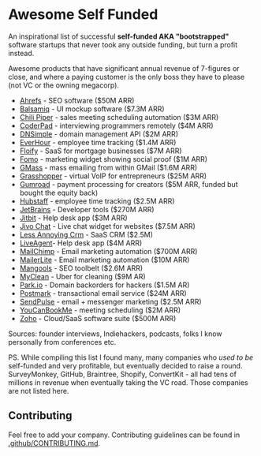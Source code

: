 # Awesome Self Funded

An inspirational list of successful **self-funded AKA "bootstrapped"** software startups that never took any outside funding, but turn a profit instead.

Awesome products that have significant annual revenue of 7-figures or close, and where a paying customer is the only boss they have to please (not VC or the owning megacorp).

- [Ahrefs](https://ahrefs.com) - SEO software ($50M ARR)
- [Balsamiq](https://balsamiq.com/) - UI mockup software ($7.3M ARR)
- [Chili Piper](https://www.chilipiper.com/) - sales meeting scheduling automation ($3M ARR)
- [CoderPad](https://coderpad.io/) - interviewing programmers remotely ($4M ARR)
- [DNSimple](https://dnsimple.com/) - domain management API ($2M ARR)
- [EverHour](https://everhour.com/) - employee time tracking ($1.4M ARR)
- [Floify](https://floify.com/) - SaaS for mortgage businesses ($7M ARR)
- [Fomo](https://www.usefomo.com/) - marketing widget showing social proof ($1M ARR)
- [GMass](https://www.gmass.co/) - mass emailing from within GMail ($1.6M ARR)
- [Grasshopper](http://grasshopper.com/) - virtual VoIP for entrepreneurs ($25M ARR)
- [Gumroad](https://gumroad.com/) - payment processing for creators ($5M ARR, funded but bought the equity back)
- [Hubstaff](https://hubstaff.com/) - employee time tracking ($2.5M ARR)
- [JetBrains](https://www.jetbrains.com/) - Developer tools ($270M ARR)
- [Jitbit](https://www.jtibit.com/) - Help desk app ($3M ARR)
- [Jivo Chat](https://www.jivochat.com/) - Live chat widget for websites ($7.5M ARR)
- [Less Annoying Crm](https://www.lessannoyingcrm.com/) - SaaS CRM ($2.5M)
- [LiveAgent](https://www.ladesk.com/)- Help desk app ($4M ARR)
- [MailChimp](https://mailchimp.com/) - Email marketing automation ($700M ARR)
- [MailerLite](https://www.mailerlite.com/) - Email marketing automation ($10M ARR)
- [Mangools](https://mangools.com/) - SEO toolbelt ($2.6M ARR)
- [MyClean](https://www.myclean.com/) - Uber for cleaning ($9M AR)
- [Park.io](http://park.io/) - Domain backorders for hackers ($1.5M AR)
- [Postmark](https://postmarkapp.com/) - transactional email service ($24M ARR)
- [SendPulse](https://sendpulse.com/) - email + messenger marketing ($2.5M ARR)
- [YouCanBookMe](https://youcanbook.me/) - meeting scheduling ($2M ARR)
- [Zoho](https://www.zoho.com/) - Cloud/SaaS software suite ($500M ARR)

Sources: founder interviews, Indiehackers, podcasts, folks I know personally from conferences etc.

PS. While compiling this list I found many, many companies who *used to be* self-funded and very profitable, but eventually decided to raise a round. SurveyMonkey, GitHub, Braintree, Shopify, ConvertKit - all had tens of millions in revenue when eventually taking the VC road. Those companies are not listed here.

## Contributing
Feel free to add your company. Contributing guidelines can be found in [.github/CONTRIBUTING.md](.github/CONTRIBUTING.md).
